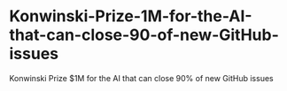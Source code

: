 # Konwinski-Prize-1M-for-the-AI-that-can-close-90-of-new-GitHub-issues
Konwinski Prize $1M for the AI that can close 90% of new GitHub issues
